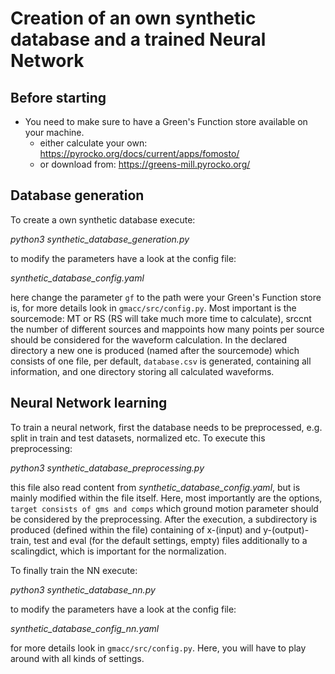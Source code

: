# Creation of an own synthetic database and a trained Neural Network

## Before starting
- You need to make sure to have a Green's Function store available on your machine.
	- either calculate your own: https://pyrocko.org/docs/current/apps/fomosto/
	- or download from: https://greens-mill.pyrocko.org/


## Database generation

To create a own synthetic database execute:

*python3 synthetic_database_generation.py*

to modify the parameters have a look at the config file:

*synthetic_database_config.yaml*

here change the parameter `gf` to the path were your Green's Function store is, for more details look in `gmacc/src/config.py`. Most important is the sourcemode: MT or RS (RS will take much more time to calculate), srccnt the number of different sources and mappoints how many points per source should be considered for the waveform calculation.
In the declared directory a new one is produced (named after the sourcemode) which consists of one file, per default, `database.csv` is generated, containing all information, and one directory storing all calculated waveforms.


## Neural Network learning

To train a neural network, first the database needs to be preprocessed, e.g. split in train and test datasets, normalized etc. To execute this preprocessing:

*python3 synthetic_database_preprocessing.py*

this file also read content from *synthetic_database_config.yaml*, but is mainly modified within the file itself. Here, most importantly are the options, `target consists of gms and comps` which ground motion parameter should be considered by the preprocessing. 
After the execution, a subdirectory is produced (defined within the file) containing of x-(input) and y-(output)-train, test and eval (for the default settings, empty) files additionally to a scalingdict, which is important for the normalization.

To finally train the NN execute:

*python3 synthetic_database_nn.py*

to modify the parameters have a look at the config file:

*synthetic_database_config_nn.yaml*

for more details look in `gmacc/src/config.py`. Here, you will have to play around with all kinds of settings.

